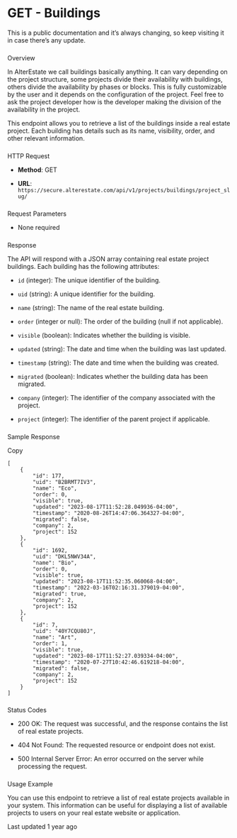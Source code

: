 # GET - Buildings

This is a public documentation and it’s always changing, so keep visiting it in case there’s any update.

### 

Overview

In AlterEstate we call buildings basically anything. It can vary depending on the project structure, some projects divide their availability with buildings, others divide the availability by phases or blocks. This is fully customizable by the user and it depends on the configuration of the project. Feel free to ask the project developer how is the developer making the division of the availability in the project.

This endpoint allows you to retrieve a list of the buildings inside a real estate project. Each building has details such as its name, visibility, order, and other relevant information.

### 

HTTP Request

*   **Method**: GET
    
*   **URL**: `https://secure.alterestate.com/api/v1/projects/buildings/project_slug/`
    

### 

Request Parameters

*   None required
    

### 

Response

The API will respond with a JSON array containing real estate project buildings. Each building has the following attributes:

*   `id` (integer): The unique identifier of the building.
    
*   `uid` (string): A unique identifier for the building.
    
*   `name` (string): The name of the real estate building.
    
*   `order` (integer or null): The order of the building (null if not applicable).
    
*   `visible` (boolean): Indicates whether the building is visible.
    
*   `updated` (string): The date and time when the building was last updated.
    
*   `timestamp` (string): The date and time when the building was created.
    
*   `migrated` (boolean): Indicates whether the building data has been migrated.
    
*   `company` (integer): The identifier of the company associated with the project.
    
*   `project` (integer): The identifier of the parent project if applicable.
    

### 

Sample Response

Copy

    [
        {
            "id": 177,
            "uid": "B2BRMT7IV3",
            "name": "Eco",
            "order": 0,
            "visible": true,
            "updated": "2023-08-17T11:52:28.049936-04:00",
            "timestamp": "2020-08-26T14:47:06.364327-04:00",
            "migrated": false,
            "company": 2,
            "project": 152
        },
        {
            "id": 1692,
            "uid": "DKL5NWV34A",
            "name": "Bio",
            "order": 0,
            "visible": true,
            "updated": "2023-08-17T11:52:35.060068-04:00",
            "timestamp": "2022-03-16T02:16:31.379019-04:00",
            "migrated": true,
            "company": 2,
            "project": 152
        },
        {
            "id": 7,
            "uid": "40Y7CQU80J",
            "name": "Art",
            "order": 1,
            "visible": true,
            "updated": "2023-08-17T11:52:27.039334-04:00",
            "timestamp": "2020-07-27T10:42:46.619218-04:00",
            "migrated": false,
            "company": 2,
            "project": 152
        }
    ]

### 

Status Codes

*   200 OK: The request was successful, and the response contains the list of real estate projects.
    
*   404 Not Found: The requested resource or endpoint does not exist.
    
*   500 Internal Server Error: An error occurred on the server while processing the request.
    

### 

Usage Example

You can use this endpoint to retrieve a list of real estate projects available in your system. This information can be useful for displaying a list of available projects to users on your real estate website or application.

Last updated 1 year ago

